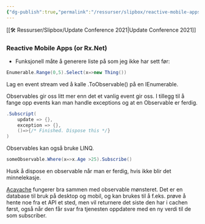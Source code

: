 ```yaml
---
{"dg-publish":true,"permalink":"/ressurser/slipbox/reactive-mobile-apps-or-rx-net/"}
---
```


[[🛠 Ressurser/Slipbox/Update Conference 2021|Update Conference 2021]]
### Reactive Mobile Apps (or Rx.Net)
* Funksjonell måte å generere liste på som jeg ikke har sett før:
 ```csharp 
 Enumerable.Range(0,5).Select(x=>new Thing())
 ```

Lag en event stream ved å kalle .ToObservable() på en IEnumerable.

Observables gir oss litt mer enn det et vanlig event gir oss. 
I tillegg til å fange opp events kan man handle exceptions og at en Observable er ferdig.
```csharp
.Subscript(
	update => {},
	exception => {},
	()=>{/* Finished. Dispose this */}
)
```

Observables kan også bruke LINQ. 
```csharp
someObservable.Where(x=>x.Age >25).Subscribe()
```

Husk å dispose en observable når man er ferdig, hvis ikke blir det minnelekasje. 

[Acavache](https://github.com/reactiveui/Akavache) fungerer bra sammen med observable mønsteret. Det er en database til bruk på desktop og mobil, og kan brukes til å f.eks. prøve å hente noe fra et API et sted, men vil returnere det siste den har i cachen først, også når den får svar fra tjenesten oppdatere med en ny verdi til de som subscriber.